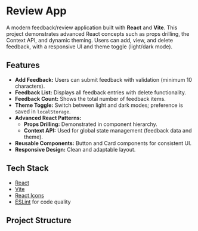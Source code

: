 # Review App

A modern feedback/review application built with **React** and **Vite**. This project demonstrates advanced React concepts such as props drilling, the Context API, and dynamic theming. Users can add, view, and delete feedback, with a responsive UI and theme toggle (light/dark mode).

## Features

- **Add Feedback:** Users can submit feedback with validation (minimum 10 characters).
- **Feedback List:** Displays all feedback entries with delete functionality.
- **Feedback Count:** Shows the total number of feedback items.
- **Theme Toggle:** Switch between light and dark modes; preference is saved in `localStorage`.
- **Advanced React Patterns:**
  - **Props Drilling:** Demonstrated in component hierarchy.
  - **Context API:** Used for global state management (feedback data and theme).
- **Reusable Components:** Button and Card components for consistent UI.
- **Responsive Design:** Clean and adaptable layout.

## Tech Stack

- [React](https://react.dev/)
- [Vite](https://vitejs.dev/)
- [React Icons](https://react-icons.github.io/react-icons/)
- [ESLint](https://eslint.org/) for code quality

## Project Structure
